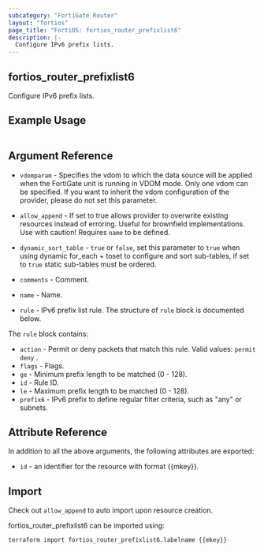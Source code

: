 ```yaml
---
subcategory: "FortiGate Router"
layout: "fortios"
page_title: "FortiOS: fortios_router_prefixlist6"
description: |-
  Configure IPv6 prefix lists.
---
```


## fortios_router_prefixlist6
Configure IPv6 prefix lists.

## Example Usage

```hcl

```

## Argument Reference
* `vdomparam` - Specifies the vdom to which the data source will be applied when the FortiGate unit is running in VDOM mode. Only one vdom can be specified. If you want to inherit the vdom configuration of the provider, please do not set this parameter.
* `allow_append` - If set to true allows provider to overwrite existing resources instead of erroring. Useful for brownfield implementations. Use with caution! Requires `name` to be defined.
* `dynamic_sort_table` - `true` or `false`, set this parameter to `true` when using dynamic for_each + toset to configure and sort sub-tables, if set to `true` static sub-tables must be ordered.

* `comments` - Comment.
* `name` - Name.
* `rule` - IPv6 prefix list rule. The structure of `rule` block is documented below.

The `rule` block contains:

* `action` - Permit or deny packets that match this rule. Valid values: `permit` `deny` .
* `flags` - Flags.
* `ge` - Minimum prefix length to be matched (0 - 128).
* `id` - Rule ID.
* `le` - Maximum prefix length to be matched (0 - 128).
* `prefix6` - IPv6 prefix to define regular filter criteria, such as "any" or subnets.

## Attribute Reference

In addition to all the above arguments, the following attributes are exported:
* `id` - an identifier for the resource with format {{mkey}}.

## Import

Check out `allow_append` to auto import upon resource creation.

fortios_router_prefixlist6 can be imported using:
```sh
terraform import fortios_router_prefixlist6.labelname {{mkey}}
```
